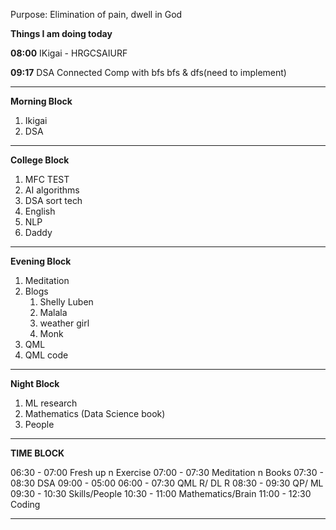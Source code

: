 Purpose: Elimination of pain, dwell in God

**Things I am doing today**

**08:00**
IKigai  -  HRGCSAIURF

**09:17**
DSA
	Connected Comp with bfs
	bfs & dfs(need to implement)

---
**Morning Block**
1) Ikigai
2) DSA
---
**College Block**
1) MFC TEST
2) AI algorithms
3) DSA sort tech
4) English
5) NLP
6) Daddy
---
**Evening Block**
1) Meditation
2) Blogs
	1) Shelly Luben
	2) Malala
	3) weather girl
	4) Monk
3) QML
4) QML code
---
**Night Block**
1) ML research
2) Mathematics (Data Science book)
3) People
---
**TIME BLOCK**

06:30 - 07:00   Fresh up n Exercise
07:00 - 07:30   Meditation n Books
07:30 - 08:30   DSA
09:00 - 05:00
06:00 - 07:30   QML R/ DL R
08:30 - 09:30   QP/ ML 
09:30 - 10:30   Skills/People
10:30 - 11:00   Mathematics/Brain
11:00 - 12:30   Coding

---